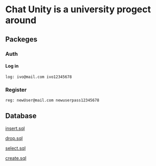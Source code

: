 # Chat Unity is a university progect around

## Packeges

### Auth

#### Log in

```
log: ivo@mail.com ivo12345678
```

### Register

```
reg: newUser@mail.com newuserpass12345678
```

## Database

[insert.sql](https://github.com/user/repo/database/insert.sql)

[drop.sql](https://github.com/user/repo/database/drop.sql)

[select.sql](https://github.com/user/repo/database/selecs.sql)

[create.sql](https://github.com/user/repo/database/create.sql)
